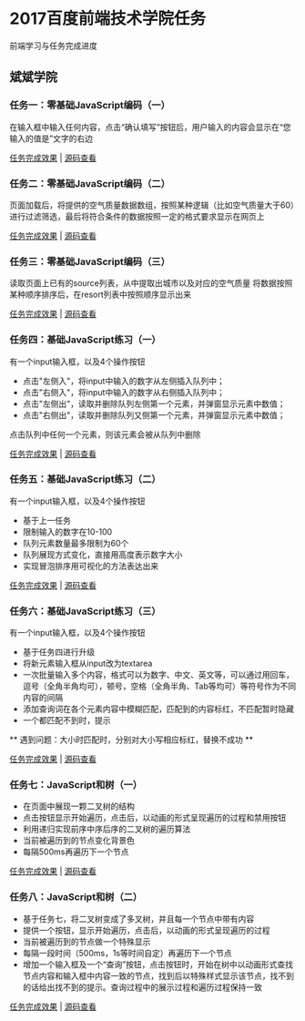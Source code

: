 # 2017百度前端技术学院任务

前端学习与任务完成进度

## 斌斌学院

### 任务一：零基础JavaScript编码（一）

在输入框中输入任何内容，点击“确认填写”按钮后，用户输入的内容会显示在“您输入的值是”文字的右边

[任务完成效果](http://chenliwen.tech/IFE2017/binbin/task01/index.html)   |   [源码查看](https://github.com/CH563/IFE2017/blob/master/binbin/task01/index.html)


### 任务二：零基础JavaScript编码（二）

页面加载后，将提供的空气质量数据数组，按照某种逻辑（比如空气质量大于60）进行过滤筛选，最后将符合条件的数据按照一定的格式要求显示在网页上

[任务完成效果](http://chenliwen.tech/IFE2017/binbin/task02/index.html)   |   [源码查看](https://github.com/CH563/IFE2017/blob/master/binbin/task02/index.html)


### 任务三：零基础JavaScript编码（三）

读取页面上已有的source列表，从中提取出城市以及对应的空气质量
将数据按照某种顺序排序后，在resort列表中按照顺序显示出来

[任务完成效果](http://chenliwen.tech/IFE2017/binbin/task03/index.html)   |   [源码查看](https://github.com/CH563/IFE2017/blob/master/binbin/task03/index.html)


### 任务四：基础JavaScript练习（一）

有一个input输入框，以及4个操作按钮

- 点击"左侧入"，将input中输入的数字从左侧插入队列中；
- 点击"右侧入"，将input中输入的数字从右侧插入队列中；
- 点击"左侧出"，读取并删除队列左侧第一个元素，并弹窗显示元素中数值；
- 点击"右侧出"，读取并删除队列又侧第一个元素，并弹窗显示元素中数值；

点击队列中任何一个元素，则该元素会被从队列中删除

[任务完成效果](http://chenliwen.tech/IFE2017/binbin/task04/index.html)   |   [源码查看](https://github.com/CH563/IFE2017/blob/master/binbin/task04/index.html)


### 任务五：基础JavaScript练习（二）

有一个input输入框，以及4个操作按钮

- 基于上一任务
- 限制输入的数字在10-100
- 队列元素数量最多限制为60个
- 队列展现方式变化，直接用高度表示数字大小
- 实现冒泡排序用可视化的方法表达出来

[任务完成效果](http://chenliwen.tech/IFE2017/binbin/task05/index.html)   |   [源码查看](https://github.com/CH563/IFE2017/blob/master/binbin/task05/index.html)

### 任务六：基础JavaScript练习（三）

有一个input输入框，以及4个操作按钮

- 基于任务四进行升级
- 将新元素输入框从input改为textarea
- 一次批量输入多个内容，格式可以为数字、中文、英文等，可以通过用回车，逗号（全角半角均可），顿号，空格（全角半角、Tab等均可）等符号作为不同内容的间隔
- 添加查询词在各个元素内容中模糊匹配，匹配到的内容标红，不匹配暂时隐藏
- 一个都匹配不到时，提示

** 遇到问题：大小时匹配时，分别对大小写相应标红，替换不成功 **

[任务完成效果](http://chenliwen.tech/IFE2017/binbin/task06/index.html)   |   [源码查看](https://github.com/CH563/IFE2017/blob/master/binbin/task06/index.html)

### 任务七：JavaScript和树（一）

- 在页面中展现一颗二叉树的结构
- 点击按钮显示开始遍历，点击后，以动画的形式呈现遍历的过程和禁用按钮
- 利用递归实现前序中序后序的二叉树的遍历算法
- 当前被遍历到的节点变化背景色
- 每隔500ms再遍历下一个节点

[任务完成效果](http://chenliwen.tech/IFE2017/binbin/task07/index.html)   |   [源码查看](https://github.com/CH563/IFE2017/blob/master/binbin/task07/index.html)


### 任务八：JavaScript和树（二）

- 基于任务七，将二叉树变成了多叉树，并且每一个节点中带有内容
- 提供一个按钮，显示开始遍历，点击后，以动画的形式呈现遍历的过程
- 当前被遍历到的节点做一个特殊显示
- 每隔一段时间（500ms，1s等时间自定）再遍历下一个节点
- 增加一个输入框及一个“查询”按钮，点击按钮时，开始在树中以动画形式查找节点内容和输入框中内容一致的节点，找到后以特殊样式显示该节点，找不到的话给出找不到的提示。查询过程中的展示过程和遍历过程保持一致

[任务完成效果](http://chenliwen.tech/IFE2017/binbin/task08/index.html)   |   [源码查看](https://github.com/CH563/IFE2017/blob/master/binbin/task08/index.html)